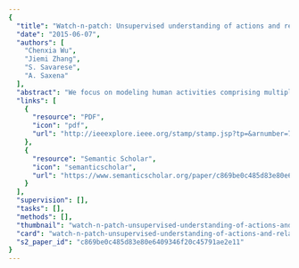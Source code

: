 ```yaml
---
{
  "title": "Watch-n-patch: Unsupervised understanding of actions and relations",
  "date": "2015-06-07",
  "authors": [
    "Chenxia Wu",
    "Jiemi Zhang",
    "S. Savarese",
    "A. Saxena"
  ],
  "abstract": "We focus on modeling human activities comprising multiple actions in a completely unsupervised setting. Our model learns the high-level action co-occurrence and temporal relations between the actions in the activity video. We consider the video as a sequence of short-term action clips, called action-words, and an activity is about a set of action-topics indicating which actions are present in the video. Then we propose a new probabilistic model relating the action-words and the action-topics. It allows us to model long-range action relations that commonly exist in the complex activity, which is challenging to capture in the previous works. We apply our model to unsupervised action segmentation and recognition, and also to a novel application that detects forgotten actions, which we call action patching. For evaluation, we also contribute a new challenging RGB-D activity video dataset recorded by the new Kinect v2, which contains several human daily activities as compositions of multiple actions interacted with different objects. The extensive experiments show the effectiveness of our model.",
  "links": [
    {
      "resource": "PDF",
      "icon": "pdf",
      "url": "http://ieeexplore.ieee.org/stamp/stamp.jsp?tp=&arnumber=7299065"
    },
    {
      "resource": "Semantic Scholar",
      "icon": "semanticscholar",
      "url": "https://www.semanticscholar.org/paper/c869be0c485d83e80e6409346f20c45791ae2e11"
    }
  ],
  "supervision": [],
  "tasks": [],
  "methods": [],
  "thumbnail": "watch-n-patch-unsupervised-understanding-of-actions-and-relations-thumb.jpg",
  "card": "watch-n-patch-unsupervised-understanding-of-actions-and-relations-card.jpg",
  "s2_paper_id": "c869be0c485d83e80e6409346f20c45791ae2e11"
}
---
```


